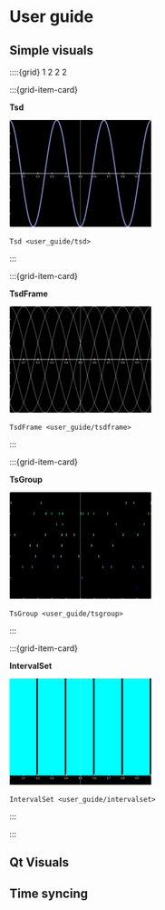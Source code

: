 User guide
==========


## Simple visuals


::::{grid} 1 2 2 2

:::{grid-item-card}

**Tsd**

 <a href="/user_guide/tsd.html">
    <img src="/_static/screenshots/test_plot_tsd.png"
         alt="Tsd Image"
         style="width: 250px;" />
  </a>


```{toctree}
Tsd <user_guide/tsd>
```

:::

:::{grid-item-card}

**TsdFrame**

 <a href="/user_guide/tsdframe.html">
    <img src="/_static/screenshots/test_plot_tsdframe.png"
         alt="TsdFrame Image"
         style="width: 250px;" />
  </a>


```{toctree}
TsdFrame <user_guide/tsdframe>
```

:::


:::{grid-item-card}

**TsGroup**

 <a href="/user_guide/tsgroup.html">
    <img src="/_static/screenshots/test_plot_tsgroup.png"
         alt="TsGroup Image"
         style="width: 250px;" />
  </a>


```{toctree}
TsGroup <user_guide/tsgroup>
```

:::


:::{grid-item-card}

**IntervalSet**

 <a href="/user_guide/intervalset.html">
    <img src="/_static/screenshots/test_plot_intervalset.png"
         alt="IntervalSet Image"
         style="width: 250px;" />
  </a>


```{toctree}
IntervalSet <user_guide/intervalset>
```
:::

:::



## Qt Visuals



## Time syncing








